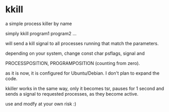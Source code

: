 # kkill
a simple process killer by name

simply kkill program1 program2 ...

will send a kill signal to all processes running that match the parameters.

depending on your system, change const char psflags, signal and

PROCESSPOSITION, PROGRAMPOSITION (counting from zero).

as it is now, it is configured for Ubuntu/Debian. I don't plan to expand the code.

kkiller works in the same way, only it becomes tsr, pauses for 1 second and sends a signal to requested processes, as they become active.

use and modfy at your own risk :)
